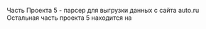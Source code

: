 
Часть Проекта 5 - парсер для выгрузки данных с сайта auto.ru
Остальная часть проекта 5 находится на 
